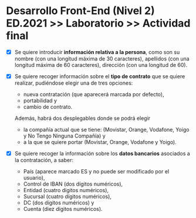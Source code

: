 # Desarrollo Front-End (Nivel 2) ED.2021 >> Laboratorio >> Actividad final

- [x] Se quiere introducir **información relativa a la persona**, como son su nombre (con una longitud máxima de 30 caracteres), apellidos (con una longitud máxima de 60 caracteres), dirección (con una longitud de 60).

- [x] Se quiere recoger información sobre el **tipo de contrato** que se quiere realizar, pudiéndose elegir una de tres opciones: 
  - nueva contratación (que aparecerá marcada por defecto), 
  - portabilidad y 
  - cambio de contrato. 

  Además, habrá dos desplegables donde se podrá elegir 
  - la compañía actual que se tiene: (Movistar, Orange, Vodafone, Yoigo y No Tengo Ninguna Compañía) y
  - a la que se quiere portar (Movistar, Orange, Vodafone y Yoigo).

- [x] Se quiere recoger la información sobre los **datos bancarios** asociados a la contratación, a saber: 
  - País (aparece marcado ES y no puede ser modificado por el usuario), 
  - Control de IBAN (dos dígitos numéricos), 
  - Entidad (cuatro dígitos numéricos), 
  - Sucursal (cuatro dígitos numéricos), 
  - DC (dos dígitos numéricos) y 
  - Cuenta (diez dígitos numéricos).
